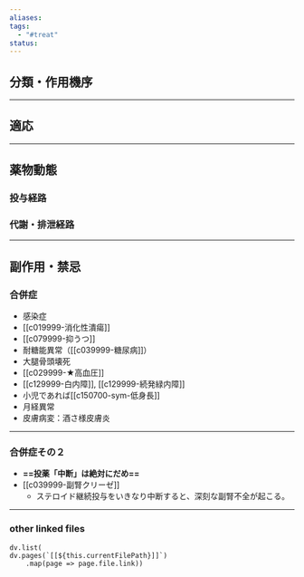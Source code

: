 ```yaml
---
aliases: 
tags:
  - "#treat"
status:
---
```

## 分類・作用機序
---
## 適応
---
## 薬物動態
### 投与経路
### 代謝・排泄経路
---
## 副作用・禁忌
### 合併症
- 感染症
- [[c019999-消化性潰瘍]]
- [[c079999-抑うつ]]
- 耐糖能異常（[[c039999-糖尿病]]）
- 大腿骨頭壊死
- [[c029999-★高血圧]]
- [[c129999-白内障]], [[c129999-続発緑内障]]
- 小児であれば[[c150700-sym-低身長]]
- 月経異常
- 皮膚病変：酒さ様皮膚炎
---
### 合併症その２
- **==投薬「中断」は絶対にだめ==**
- [[c039999-副腎クリーゼ]]
	- ステロイド継続投与をいきなり中断すると、深刻な副腎不全が起こる。

---
### other linked files
```dataviewjs
dv.list(
dv.pages(`[[${this.currentFilePath}]]`)
	.map(page => page.file.link))
```


